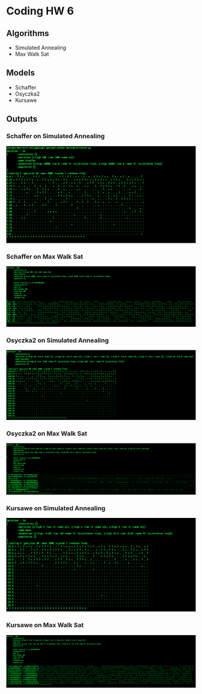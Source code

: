 # Coding HW 6

## Algorithms
* Simulated Annealing
* Max Walk Sat

## Models
* Schaffer
* Osyczka2
* Kursawe

## Outputs
### Schaffer on Simulated Annealing

![Schaffer Simulated Annealing](img/Schaffer_SA.png)

### Schaffer on Max Walk Sat

![Schaffer Max Walk Sat](img/Schaffer_MWS.png)

### Osyczka2 on Simulated Annealing

![Osyczka2 Simulated Annealing](img/Osyczka2_SA.png)

### Osyczka2 on Max Walk Sat

![Osyczka2 Max Walk Sat](img/Osyczka2_MWS.png)

### Kursawe on Simulated Annealing

![Kursawe Simulated Annealing](img/Kursawe_SA.png)

### Kursawe on Max Walk Sat

![Kursawe Max Walk Sat](img/Kursawe_MWS.png)
